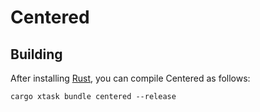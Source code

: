 # Centered

## Building

After installing [Rust](https://rustup.rs/), you can compile Centered as follows:

```shell
cargo xtask bundle centered --release
```
